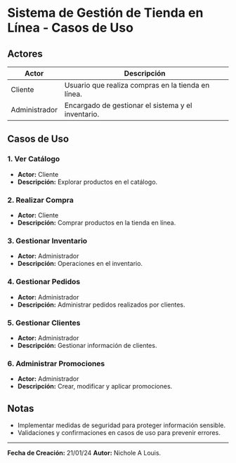 # Sistema de Gestión de Tienda en Línea - Casos de Uso

## Actores

| Actor          | Descripción                                          |
|----------------|------------------------------------------------------|
| Cliente        | Usuario que realiza compras en la tienda en línea.   |
| Administrador  | Encargado de gestionar el sistema y el inventario.   |

## Casos de Uso

### 1. Ver Catálogo

- **Actor:** Cliente
- **Descripción:** Explorar productos en el catálogo.

### 2. Realizar Compra

- **Actor:** Cliente
- **Descripción:** Comprar productos en la tienda en línea.

### 3. Gestionar Inventario

- **Actor:** Administrador
- **Descripción:** Operaciones en el inventario.

### 4. Gestionar Pedidos

- **Actor:** Administrador
- **Descripción:** Administrar pedidos realizados por clientes.

### 5. Gestionar Clientes

- **Actor:** Administrador
- **Descripción:** Gestionar información de clientes.

### 6. Administrar Promociones

- **Actor:** Administrador
- **Descripción:** Crear, modificar y aplicar promociones.

## Notas

- Implementar medidas de seguridad para proteger información sensible.
- Validaciones y confirmaciones en casos de uso para prevenir errores.

---

**Fecha de Creación:** 21/01/24
**Autor:** Nichole A Louis.
